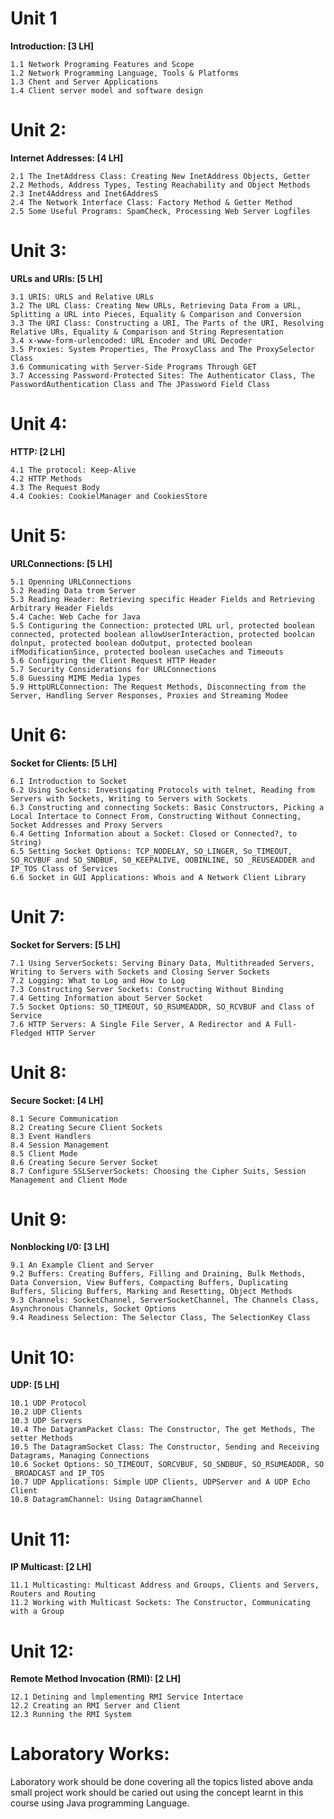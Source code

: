 # Unit 1

<p align="justify">

<b>Introduction: [3 LH]</b> 

    1.1 Network Programing Features and Scope
    1.2 Network Programming Language, Tools & Platforms
    1.3 Chent and Server Applications
    1.4 Client server model and software design
</p>

# Unit 2:

<p align="justify">

<b>Internet Addresses: [4 LH]</b>

    2.1 The InetAddress Class: Creating New InetAddress Objects, Getter
    2.2 Methods, Address Types, Testing Reachability and Object Methods
    2.3 Inet4Address and Inet6AddresS
    2.4 The Network Interface Class: Factory Method & Getter Method
    2.5 Some Useful Programs: SpamCheck, Processing Web Server Logfiles
</p>

# Unit 3:

<p align="justify">

<b>URLs and URls: [5 LH]</b>

    3.1 URIS: URLS and Relative URLs
    3.2 The URL Class: Creating New URLs, Retrieving Data From a URL, Splitting a URL into Pieces, Equality & Comparison and Conversion
    3.3 The URI Class: Constructing a URI, The Parts of the URI, Resolving Relative URs, Equality & Comparison and String Representation
    3.4 x-www-form-urlencoded: URL Encoder and URL Decoder
    3.5 Proxies: System Properties, The ProxyClass and The ProxySelector Class
    3.6 Communicating with Server-Side Programs Through GET
    3.7 Accessing Password-Protected Sites: The Authenticator Class, The PasswordAuthentication Class and The JPassword Field Class
</p>

# Unit 4:

<p align="justify">

<b>HTTP: [2 LH]</b>

    4.1 The protocol: Keep-Alive
    4.2 HTTP Methods
    4.3 The Request Body
    4.4 Cookies: CookielManager and CookiesStore
</p>

# Unit 5:

<p align="justify">

<b>URLConnections: [5 LH]</b>

    5.1 Openning URLConnections
    5.2 Reading Data trom Server
    5.3 Reading Header: Retrieving specific Header Fields and Retrieving Arbitrary Header Fields
    5.4 Cache: Web Cache for Java
    S.5 Contiguring the Connection: protected URL url, protected boolean connected, protected boolean allowUserInteraction, protected boolcan dolnput, protected boolean doOutput, protected boolean ifModificationSince, protected boolean useCaches and Timeouts
    5.6 Configuring the Client Request HTTP Header
    5.7 Security Considerations for URLConnections
    5.8 Guessing MIME Media 1ypes
    5.9 HttpURLConnection: The Request Methods, Disconnecting from the Server, Handling Server Responses, Proxies and Streaming Modee
</p>

# Unit 6:

<p align="justify">

<b>Socket for Clients: [5 LH]</b>

    6.I Introduction to Socket
    6.2 Using Sockets: Investigating Protocols with telnet, Reading from Servers with Sockets, Writing to Servers with Sockets
    6.3 Constructing and connecting Sockets: Basic Constructors, Picking a Local Intertace to Connect From, Constructing Without Connecting, Socket Addresses and Proxy Servers
    6.4 Getting Information about a Socket: Closed or Connected?, to String)
    6.5 Setting Socket Options: TCP_NODELAY, SO_LINGER, So_TIMEOUT, SO_RCVBUF and SO_SNDBUF, S0_KEEPALIVE, OOBINLINE, SO _REUSEADDER and IP_TOS Class of Services
    6.6 Socket in GUI Applications: Whois and A Network Client Library
</p>

# Unit 7:

<p align="justify">

<b>Socket for Servers: [5 LH]</b>

    7.1 Using ServerSockets: Serving Binary Data, Multithreaded Servers, Writing to Servers with Sockets and Closing Server Sockets
    7.2 Logging: What to Log and How to Log
    7.3 Constructing Server Sockets: Constructing Without Binding
    7.4 Getting Information about Server Socket
    7.5 Socket Options: SO_TIMEOUT, SO_RSUMEADDR, SO_RCVBUF and Class of Service
    7.6 HTTP Servers: A Single File Server, A Redirector and A Full-Fledged HTTP Server
</p>

# Unit 8:

<p align="justify">

<b>Secure Socket: [4 LH]</b>

    8.1 Secure Communication
    8.2 Creating Secure Client Sockets
    8.3 Event Handlers
    8.4 Session Management
    8.5 Client Mode
    8.6 Creating Secure Server Socket
    8.7 Configure SSLServerSockets: Choosing the Cipher Suits, Session Management and Client Mode
</p>

# Unit 9:

<p align="justify">

<b>Nonblocking I/0: [3 LH]</b>

    9.1 An Example Client and Server
    9.2 Buffers: Creating Buffers, Filling and Draining, Bulk Methods, Data Conversion, View Buffers, Compacting Buffers, Duplicating Buffers, Slicing Buffers, Marking and Resetting, Object Methods
    9.3 Channels: SocketChannel, ServerSocketChannel, The Channels Class, Asynchronous Channels, Socket Options
    9.4 Readiness Selection: The Selector Class, The SelectionKey Class
</p>

# Unit 10:

<p align="justify">

<b>UDP: [5 LH]</b>

    10.1 UDP Protocol
    10.2 UDP Clients
    10.3 UDP Servers
    10.4 The DatagramPacket Class: The Constructor, The get Methods, The setter Methods
    10.5 The DatagramSocket Class: The Constructor, Sending and Receiving Datagrams, Managing Connections
    10.6 Socket Options: SO_TIMEOUT, SORCVBUF, SO_SNDBUF, SO_RSUMEADDR, SO _BROADCAST and IP_TOS
    10.7 UDP Applications: Simple UDP Clients, UDPServer and A UDP Echo Client
    10.8 DatagramChannel: Using DatagramChannel
</p>

# Unit 11:

<p align="justify">

<b>IP Multicast: [2 LH]</b>

    11.1 Multicasting: Multicast Address and Groups, Clients and Servers, Routers and Routing
    11.2 Working with Multicast Sockets: The Constructor, Communicating with a Group

</p>

# Unit 12:

<p align="justify">

<b>Remote Method Invocation (RMI): [2 LH]</b>

    12.1 Detining and lmplementing RMI Service Intertace
    12.2 Creating an RMI Server and Client
    12.3 Running the RMI System
</p>

# Laboratory Works:

<p align="justify">

Laboratory work should be done covering all the topics listed above anda small project work should be caried out using the concept learnt in this course using Java programming Language.

</p>